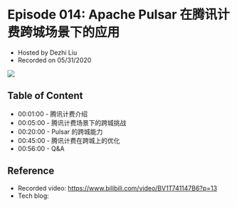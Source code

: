 # Episode 014: Apache Pulsar 在腾讯计费跨城场景下的应用

- Hosted by Dezhi Liu
- Recorded on 05/31/2020

![](/image/014.png)

## Table of Content

- 00:01:00 - 腾讯计费介绍
- 00:05:00 - 腾讯计费场景下的跨城挑战
- 00:20:00 - Pulsar 的跨城能力
- 00:45:00 - 腾讯计费在跨城上的优化
- 00:56:00 - Q&A
## Reference 

- Recorded video: https://www.bilibili.com/video/BV1T741147B6?p=13
- Tech blog: 
